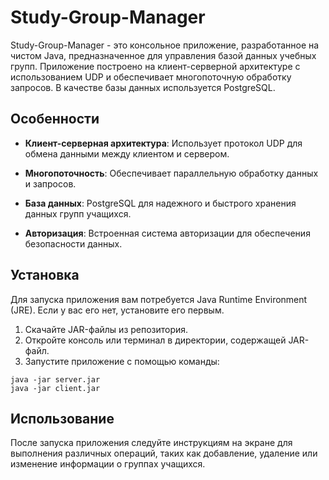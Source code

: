 <div class="relative flex w-[calc(100%-50px)] flex-col gap-1 md:gap-3 lg:w-[calc(100%-115px)]">
    <div class="flex flex-grow flex-col gap-3">
        <div class="min-h-[20px] flex flex-col items-start gap-3 overflow-x-auto whitespace-pre-wrap break-words">
            <div class="markdown prose w-full break-words dark:prose-invert light">
                <h1>Study-Group-Manager</h1>
                <p>Study-Group-Manager - это консольное приложение,
                    разработанное на чистом Java, предназначенное для управления
                    базой данных учебных групп. Приложение построено на
                    клиент-серверной архитектуре с использованием UDP и
                    обеспечивает многопоточную обработку запросов. В качестве
                    базы данных используется PostgreSQL.</p>
                <h2>Особенности</h2>
                <ul>
                    <li><p><strong>Клиент-серверная архитектура</strong>:
                        Использует протокол UDP для обмена данными между
                        клиентом и сервером.</p></li>
                    <li><p><strong>Многопоточность</strong>: Обеспечивает
                        параллельную обработку данных и запросов.</p></li>
                    <li><p><strong>База данных</strong>: PostgreSQL для
                        надежного и быстрого хранения данных групп учащихся.</p>
                    </li>
                    <li><p><strong>Авторизация</strong>: Встроенная система
                        авторизации для обеспечения безопасности данных.</p>
                    </li>
                </ul>
                <h2>Установка</h2>
                <p>Для запуска приложения вам потребуется Java Runtime
                    Environment (JRE). Если у вас его нет, установите его
                    первым.</p>
                <ol>
                    <li>Скачайте JAR-файлы из репозитория.</li>
                    <li>Откройте консоль или терминал в директории, содержащей
                        JAR-файл.
                    </li>
                    <li>Запустите приложение с помощью команды:</li>
                </ol>
                <pre><div class="bg-black rounded-md mb-4"><div
                        class="p-4 overflow-y-auto"><code
                        class="!whitespace-pre hljs language-bash">java -jar server.jar
</code></div><code
                        class="!whitespace-pre hljs language-bash">java -jar client.jar
</code></div></div></pre>
                <h2>Использование</h2>
                <p>После запуска приложения следуйте инструкциям на экране для
                    выполнения различных операций, таких как добавление,
                    удаление или изменение информации о группах учащихся.</p>
            </div>
        </div>
    </div>
